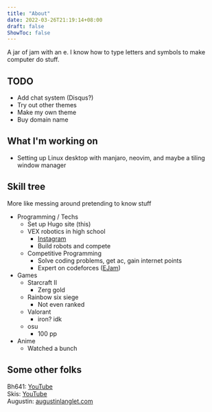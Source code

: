 ```yaml
---
title: "About"
date: 2022-03-26T21:19:14+08:00
draft: false
ShowToc: false
---
```


A jar of jam with an e. I know how to type letters and symbols to make computer do stuff.

## TODO
- Add chat system (Disqus?)
- Try out other themes
- Make my own theme
- Buy domain name

## What I'm working on
- Setting up Linux desktop with manjaro, neovim, and maybe a tiling window manager

## Skill tree
More like messing around pretending to know stuff
- Programming / Techs
	- Set up Hugo site (this)
	- VEX robotics in high school
		- [Instagram](https://www.instagram.com/team14683a/)
		- Build robots and compete
	- Competitive Programming
		- Solve coding problems, get ac, gain internet points
		- Expert on codeforces ([EJam](https://codeforces.com/profile/ejam))
- Games
	- Starcraft II
		- Zerg gold
	- Rainbow six siege
		- Not even ranked
	- Valorant
		- iron? idk
	- osu
		- 100 pp
- Anime
	- Watched a bunch

## Some other folks
Bh641: [YouTube](https://www.youtube.com/channel/UCj1owo1n1tkOhZu_JfbKp0A) \
Skis: [YouTube](https://www.youtube.com/channel/UC26gxLD2tk8hHf-0bhhbWnQ) \
Augustin: [augustinlanglet.com](https://www.augustinlanglet.com/)
